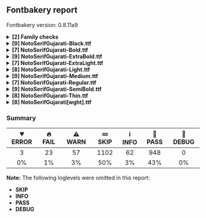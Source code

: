 ## Fontbakery report

Fontbakery version: 0.8.11a9

<details><summary><b>[2] Family checks</b></summary><div><details><summary>🔥 <b>FAIL:</b> Checking all files are in the same directory. (<a href="https://font-bakery.readthedocs.io/en/stable/fontbakery/profiles/universal.html#com.google.fonts/check/family/single_directory">com.google.fonts/check/family/single_directory</a>)</summary><div>


* 🔥 **FAIL** Not all fonts passed in the command line are in the same directory. This may lead to bad results as the tool will interpret all font files as belonging to a single font family. The detected directories are: ['fonts/NotoSerifGujarati/googlefonts/ttf', 'fonts/NotoSerifGujarati/googlefonts/variable-ttf'] [code: single-directory]
</div></details><details><summary>🔥 <b>FAIL:</b> Check that OS/2.fsSelection bold & italic settings are unique for each NameID1 (<a href="https://font-bakery.readthedocs.io/en/stable/fontbakery/profiles/os2.html#com.adobe.fonts/check/family/bold_italic_unique_for_nameid1">com.adobe.fonts/check/family/bold_italic_unique_for_nameid1</a>)</summary><div>


* 🔥 **FAIL** Family 'Noto Serif Gujarati' has 2 fonts (should be no more than 1) with the same OS/2.fsSelection bold & italic settings: Bold=False, Italic=False [code: unique-fsselection]
</div></details><br></div></details><details><summary><b>[9] NotoSerifGujarati-Black.ttf</b></summary><div><details><summary>🔥 <b>FAIL:</b> Noto fonts must have an ARTICLE.en_us.html file (<a href="https://font-bakery.readthedocs.io/en/stable/fontbakery/profiles/googlefonts.html#com.google.fonts/check/description/noto_has_article">com.google.fonts/check/description/noto_has_article</a>)</summary><div>


* 🔥 **FAIL** This is a Noto font but it lacks an ARTICLE.en_us.html file [code: missing-article]
</div></details><details><summary>🔥 <b>FAIL:</b> Checking OS/2 usWinAscent & usWinDescent. (<a href="https://font-bakery.readthedocs.io/en/stable/fontbakery/profiles/universal.html#com.google.fonts/check/family/win_ascent_and_descent">com.google.fonts/check/family/win_ascent_and_descent</a>)</summary><div>


* 🔥 **FAIL** OS/2.usWinDescent value should be equal or greater than 682, but got 450 instead. [code: descent]
</div></details><details><summary>⚠ <b>WARN:</b> Glyphs are similiar to Google Fonts version? (<a href="https://font-bakery.readthedocs.io/en/stable/fontbakery/profiles/googlefonts.html#com.google.fonts/check/production_glyphs_similarity">com.google.fonts/check/production_glyphs_similarity</a>)</summary><div>


* ⚠ **WARN** Following glyphs differ greatly from Google Fonts version:
	* Euro
	* b_rgujarati
	* bh_ragujarati
	* bh_rgujarati
	* c_rgujarati
	* ch_vagujarati
	* ch_yagujarati
	* dd_yagujarati
	* ddh_ddhagujarati
	* ddh_yagujarati and 158 more.

Use -F or --full-lists to disable shortening of long lists.
</div></details><details><summary>⚠ <b>WARN:</b> Combined length of family and style must not exceed 27 characters. (<a href="https://font-bakery.readthedocs.io/en/stable/fontbakery/profiles/googlefonts.html#com.google.fonts/check/name/family_and_style_max_length">com.google.fonts/check/name/family_and_style_max_length</a>)</summary><div>


* ⚠ **WARN** The combined length of family and style exceeds 27 chars in the following 'WINDOWS' entries:
 FONT_FAMILY_NAME = 'Noto Serif Gujarati Black' / SUBFAMILY_NAME = 'Regular'

Please take a look at the conversation at https://github.com/googlefonts/fontbakery/issues/2179 in order to understand the reasoning behind these name table records max-length criteria. [code: too-long]
</div></details><details><summary>⚠ <b>WARN:</b> Ensure fonts have ScriptLangTags declared on the 'meta' table. (<a href="https://font-bakery.readthedocs.io/en/stable/fontbakery/profiles/googlefonts.html#com.google.fonts/check/meta/script_lang_tags">com.google.fonts/check/meta/script_lang_tags</a>)</summary><div>


* ⚠ **WARN** This font file does not have a 'meta' table. [code: lacks-meta-table]
</div></details><details><summary>⚠ <b>WARN:</b> Check if each glyph has the recommended amount of contours. (<a href="https://font-bakery.readthedocs.io/en/stable/fontbakery/profiles/universal.html#com.google.fonts/check/contour_count">com.google.fonts/check/contour_count</a>)</summary><div>


* ⚠ **WARN** This font has a 'Soft Hyphen' character (codepoint 0x00AD) which is supposed to be zero-width and invisible, and is used to mark a hyphenation possibility within a word in the absence of or overriding dictionary hyphenation. It is mostly an obsolete mechanism now, and the character is only included in fonts for legacy codepage coverage. [code: softhyphen]
* ⚠ **WARN** This check inspects the glyph outlines and detects the total number of contours in each of them. The expected values are infered from the typical ammounts of contours observed in a large collection of reference font families. The divergences listed below may simply indicate a significantly different design on some of your glyphs. On the other hand, some of these may flag actual bugs in the font such as glyphs mapped to an incorrect codepoint. Please consider reviewing the design and codepoint assignment of these to make sure they are correct.

The following glyphs do not have the recommended number of contours:

	- Glyph name: uni00AD	Contours detected: 1	Expected: 0

	- Glyph name: aogonek	Contours detected: 3	Expected: 2

	- Glyph name: Uogonek	Contours detected: 2	Expected: 1

	- Glyph name: uogonek	Contours detected: 2	Expected: 1

	- Glyph name: Uogonek	Contours detected: 2	Expected: 1

	- Glyph name: aogonek	Contours detected: 3	Expected: 2

	- Glyph name: uni00AD	Contours detected: 1	Expected: 0 

	- Glyph name: uogonek	Contours detected: 2	Expected: 1
 [code: contour-count]
</div></details><details><summary>⚠ <b>WARN:</b> Are there any misaligned on-curve points? (<a href="https://font-bakery.readthedocs.io/en/stable/fontbakery/profiles/<Section: Outline Correctness Checks>.html#com.google.fonts/check/outline_alignment_miss">com.google.fonts/check/outline_alignment_miss</a>)</summary><div>


* ⚠ **WARN** The following glyphs have on-curve points which have potentially incorrect y coordinates:

	* parenleft (U+0028): X=328.5,Y=603.5 (should be at cap-height 602?)

	* parenright (U+0029): X=216.0,Y=603.5 (should be at cap-height 602?)

	* one (U+0031): X=222.0,Y=604.0 (should be at cap-height 602?)

	* four (U+0034): X=277.0,Y=601.0 (should be at cap-height 602?)

	* at (U+0040): X=765.0,Y=-2.0 (should be at baseline 0?)

	* F (U+0046): X=113.0,Y=603.0 (should be at cap-height 602?)

	* H (U+0048): X=113.0,Y=600.0 (should be at cap-height 602?)

	* I (U+0049): X=113.0,Y=600.0 (should be at cap-height 602?)

	* J (U+004A): X=117.0,Y=1.0 (should be at baseline 0?)

	* J (U+004A): X=317.0,Y=601.0 (should be at cap-height 602?) 

	* 82 more.

Use -F or --full-lists to disable shortening of long lists. [code: found-misalignments]
</div></details><details><summary>⚠ <b>WARN:</b> Do outlines contain any jaggy segments? (<a href="https://font-bakery.readthedocs.io/en/stable/fontbakery/profiles/<Section: Outline Correctness Checks>.html#com.google.fonts/check/outline_jaggy_segments">com.google.fonts/check/outline_jaggy_segments</a>)</summary><div>


* ⚠ **WARN** The following glyphs have jaggy segments:

	* V (U+0056): B<<402.5,227.0>-<406.0,208.0>-<407.0,194.0>>/B<<407.0,194.0>-<409.0,211.0>-<416.0,238.5>> = 10.79545358773178

	* eogonek (U+0119): B<<282.5,-58.0>-<309.0,-25.0>-<346.0,-9.0>>/B<<346.0,-9.0>-<340.0,-10.0>-<333.5,-10.0>> = 13.922898849188117

	* uni0AFC (U+0AFC): B<<-255.0,710.0>-<-234.0,713.0>-<-208.0,721.0>>/B<<-208.0,721.0>-<-231.0,717.0>-<-251.0,717.0>> = 7.236922025967975

	* y (U+0079): B<<336.0,187.0>-<342.0,160.0>-<343.0,142.0>>/B<<343.0,142.0>-<346.0,164.0>-<349.5,180.0>> = 10.944996138289511

	* yacute (U+00FD): B<<336.0,187.0>-<342.0,160.0>-<343.0,142.0>>/B<<343.0,142.0>-<346.0,164.0>-<349.5,180.0>> = 10.944996138289511

	* ycircumflex (U+0177): B<<336.0,187.0>-<342.0,160.0>-<343.0,142.0>>/B<<343.0,142.0>-<346.0,164.0>-<349.5,180.0>> = 10.944996138289511

	* ydieresis (U+00FF): B<<336.0,187.0>-<342.0,160.0>-<343.0,142.0>>/B<<343.0,142.0>-<346.0,164.0>-<349.5,180.0>> = 10.944996138289511 

	* ygrave (U+1EF3): B<<336.0,187.0>-<342.0,160.0>-<343.0,142.0>>/B<<343.0,142.0>-<346.0,164.0>-<349.5,180.0>> = 10.944996138289511 [code: found-jaggy-segments]
</div></details><details><summary>⚠ <b>WARN:</b> Do outlines contain any semi-vertical or semi-horizontal lines? (<a href="https://font-bakery.readthedocs.io/en/stable/fontbakery/profiles/<Section: Outline Correctness Checks>.html#com.google.fonts/check/outline_semi_vertical">com.google.fonts/check/outline_semi_vertical</a>)</summary><div>


* ⚠ **WARN** The following glyphs have semi-vertical/semi-horizontal lines:

	* sterling (U+00A3): L<<454.0,335.0>--<295.0,336.0>> [code: found-semi-vertical]
</div></details><br></div></details><details><summary><b>[7] NotoSerifGujarati-Bold.ttf</b></summary><div><details><summary>🔥 <b>FAIL:</b> Noto fonts must have an ARTICLE.en_us.html file (<a href="https://font-bakery.readthedocs.io/en/stable/fontbakery/profiles/googlefonts.html#com.google.fonts/check/description/noto_has_article">com.google.fonts/check/description/noto_has_article</a>)</summary><div>


* 🔥 **FAIL** This is a Noto font but it lacks an ARTICLE.en_us.html file [code: missing-article]
</div></details><details><summary>🔥 <b>FAIL:</b> Checking OS/2 usWinAscent & usWinDescent. (<a href="https://font-bakery.readthedocs.io/en/stable/fontbakery/profiles/universal.html#com.google.fonts/check/family/win_ascent_and_descent">com.google.fonts/check/family/win_ascent_and_descent</a>)</summary><div>


* 🔥 **FAIL** OS/2.usWinDescent value should be equal or greater than 682, but got 450 instead. [code: descent]
</div></details><details><summary>⚠ <b>WARN:</b> Glyphs are similiar to Google Fonts version? (<a href="https://font-bakery.readthedocs.io/en/stable/fontbakery/profiles/googlefonts.html#com.google.fonts/check/production_glyphs_similarity">com.google.fonts/check/production_glyphs_similarity</a>)</summary><div>


* ⚠ **WARN** Following glyphs differ greatly from Google Fonts version:
	* Euro
	* bh_ragujarati
	* ch_vagujarati
	* ch_yagujarati
	* ddh_yagujarati
	* dh_nagujarati
	* dh_ragujarati
	* gh_nagujarati
	* gh_ragujarati
	* j_ny_ragujarati and 105 more.

Use -F or --full-lists to disable shortening of long lists.
</div></details><details><summary>⚠ <b>WARN:</b> Ensure fonts have ScriptLangTags declared on the 'meta' table. (<a href="https://font-bakery.readthedocs.io/en/stable/fontbakery/profiles/googlefonts.html#com.google.fonts/check/meta/script_lang_tags">com.google.fonts/check/meta/script_lang_tags</a>)</summary><div>


* ⚠ **WARN** This font file does not have a 'meta' table. [code: lacks-meta-table]
</div></details><details><summary>⚠ <b>WARN:</b> Check if each glyph has the recommended amount of contours. (<a href="https://font-bakery.readthedocs.io/en/stable/fontbakery/profiles/universal.html#com.google.fonts/check/contour_count">com.google.fonts/check/contour_count</a>)</summary><div>


* ⚠ **WARN** This font has a 'Soft Hyphen' character (codepoint 0x00AD) which is supposed to be zero-width and invisible, and is used to mark a hyphenation possibility within a word in the absence of or overriding dictionary hyphenation. It is mostly an obsolete mechanism now, and the character is only included in fonts for legacy codepage coverage. [code: softhyphen]
* ⚠ **WARN** This check inspects the glyph outlines and detects the total number of contours in each of them. The expected values are infered from the typical ammounts of contours observed in a large collection of reference font families. The divergences listed below may simply indicate a significantly different design on some of your glyphs. On the other hand, some of these may flag actual bugs in the font such as glyphs mapped to an incorrect codepoint. Please consider reviewing the design and codepoint assignment of these to make sure they are correct.

The following glyphs do not have the recommended number of contours:

	- Glyph name: uni00AD	Contours detected: 1	Expected: 0

	- Glyph name: aogonek	Contours detected: 3	Expected: 2

	- Glyph name: Uogonek	Contours detected: 2	Expected: 1

	- Glyph name: uogonek	Contours detected: 2	Expected: 1

	- Glyph name: Uogonek	Contours detected: 2	Expected: 1

	- Glyph name: aogonek	Contours detected: 3	Expected: 2

	- Glyph name: uni00AD	Contours detected: 1	Expected: 0 

	- Glyph name: uogonek	Contours detected: 2	Expected: 1
 [code: contour-count]
</div></details><details><summary>⚠ <b>WARN:</b> Do outlines contain any jaggy segments? (<a href="https://font-bakery.readthedocs.io/en/stable/fontbakery/profiles/<Section: Outline Correctness Checks>.html#com.google.fonts/check/outline_jaggy_segments">com.google.fonts/check/outline_jaggy_segments</a>)</summary><div>


* ⚠ **WARN** The following glyphs have jaggy segments:

	* uni0AFC (U+0AFC): B<<-248.5,711.0>-<-227.0,714.0>-<-204.0,723.0>>/B<<-204.0,723.0>-<-225.0,719.0>-<-246.0,719.0>> = 10.586324401780564

	* y (U+0079): B<<321.0,162.0>-<327.0,138.0>-<329.0,118.0>>/B<<329.0,118.0>-<331.0,139.0>-<339.5,165.0>> = 11.150925168505127

	* yacute (U+00FD): B<<321.0,162.0>-<327.0,138.0>-<329.0,118.0>>/B<<329.0,118.0>-<331.0,139.0>-<339.5,165.0>> = 11.150925168505127

	* ycircumflex (U+0177): B<<321.0,162.0>-<327.0,138.0>-<329.0,118.0>>/B<<329.0,118.0>-<331.0,139.0>-<339.5,165.0>> = 11.150925168505127

	* ydieresis (U+00FF): B<<321.0,162.0>-<327.0,138.0>-<329.0,118.0>>/B<<329.0,118.0>-<331.0,139.0>-<339.5,165.0>> = 11.150925168505127 

	* ygrave (U+1EF3): B<<321.0,162.0>-<327.0,138.0>-<329.0,118.0>>/B<<329.0,118.0>-<331.0,139.0>-<339.5,165.0>> = 11.150925168505127 [code: found-jaggy-segments]
</div></details><details><summary>⚠ <b>WARN:</b> Do outlines contain any semi-vertical or semi-horizontal lines? (<a href="https://font-bakery.readthedocs.io/en/stable/fontbakery/profiles/<Section: Outline Correctness Checks>.html#com.google.fonts/check/outline_semi_vertical">com.google.fonts/check/outline_semi_vertical</a>)</summary><div>


* ⚠ **WARN** The following glyphs have semi-vertical/semi-horizontal lines:

	* h (U+0068): L<<101.0,122.0>--<100.0,646.0>>

	* h (U+0068): L<<252.0,309.0>--<253.0,118.0>> 

	* sterling (U+00A3): L<<428.0,346.0>--<270.0,347.0>> [code: found-semi-vertical]
</div></details><br></div></details><details><summary><b>[9] NotoSerifGujarati-ExtraBold.ttf</b></summary><div><details><summary>🔥 <b>FAIL:</b> Noto fonts must have an ARTICLE.en_us.html file (<a href="https://font-bakery.readthedocs.io/en/stable/fontbakery/profiles/googlefonts.html#com.google.fonts/check/description/noto_has_article">com.google.fonts/check/description/noto_has_article</a>)</summary><div>


* 🔥 **FAIL** This is a Noto font but it lacks an ARTICLE.en_us.html file [code: missing-article]
</div></details><details><summary>🔥 <b>FAIL:</b> Checking OS/2 usWinAscent & usWinDescent. (<a href="https://font-bakery.readthedocs.io/en/stable/fontbakery/profiles/universal.html#com.google.fonts/check/family/win_ascent_and_descent">com.google.fonts/check/family/win_ascent_and_descent</a>)</summary><div>


* 🔥 **FAIL** OS/2.usWinDescent value should be equal or greater than 682, but got 450 instead. [code: descent]
</div></details><details><summary>⚠ <b>WARN:</b> Glyphs are similiar to Google Fonts version? (<a href="https://font-bakery.readthedocs.io/en/stable/fontbakery/profiles/googlefonts.html#com.google.fonts/check/production_glyphs_similarity">com.google.fonts/check/production_glyphs_similarity</a>)</summary><div>


* ⚠ **WARN** Following glyphs differ greatly from Google Fonts version:
	* Euro
	* b_rgujarati
	* bh_ragujarati
	* bh_rgujarati
	* ch_vagujarati
	* ch_yagujarati
	* ddh_yagujarati
	* dh_nagujarati
	* dh_ragujarati
	* dh_rgujarati and 132 more.

Use -F or --full-lists to disable shortening of long lists.
</div></details><details><summary>⚠ <b>WARN:</b> Combined length of family and style must not exceed 27 characters. (<a href="https://font-bakery.readthedocs.io/en/stable/fontbakery/profiles/googlefonts.html#com.google.fonts/check/name/family_and_style_max_length">com.google.fonts/check/name/family_and_style_max_length</a>)</summary><div>


* ⚠ **WARN** The combined length of family and style exceeds 27 chars in the following 'WINDOWS' entries:
 FONT_FAMILY_NAME = 'Noto Serif Gujarati ExtraBold' / SUBFAMILY_NAME = 'Regular'

Please take a look at the conversation at https://github.com/googlefonts/fontbakery/issues/2179 in order to understand the reasoning behind these name table records max-length criteria. [code: too-long]
</div></details><details><summary>⚠ <b>WARN:</b> Ensure fonts have ScriptLangTags declared on the 'meta' table. (<a href="https://font-bakery.readthedocs.io/en/stable/fontbakery/profiles/googlefonts.html#com.google.fonts/check/meta/script_lang_tags">com.google.fonts/check/meta/script_lang_tags</a>)</summary><div>


* ⚠ **WARN** This font file does not have a 'meta' table. [code: lacks-meta-table]
</div></details><details><summary>⚠ <b>WARN:</b> Check if each glyph has the recommended amount of contours. (<a href="https://font-bakery.readthedocs.io/en/stable/fontbakery/profiles/universal.html#com.google.fonts/check/contour_count">com.google.fonts/check/contour_count</a>)</summary><div>


* ⚠ **WARN** This font has a 'Soft Hyphen' character (codepoint 0x00AD) which is supposed to be zero-width and invisible, and is used to mark a hyphenation possibility within a word in the absence of or overriding dictionary hyphenation. It is mostly an obsolete mechanism now, and the character is only included in fonts for legacy codepage coverage. [code: softhyphen]
* ⚠ **WARN** This check inspects the glyph outlines and detects the total number of contours in each of them. The expected values are infered from the typical ammounts of contours observed in a large collection of reference font families. The divergences listed below may simply indicate a significantly different design on some of your glyphs. On the other hand, some of these may flag actual bugs in the font such as glyphs mapped to an incorrect codepoint. Please consider reviewing the design and codepoint assignment of these to make sure they are correct.

The following glyphs do not have the recommended number of contours:

	- Glyph name: uni00AD	Contours detected: 1	Expected: 0

	- Glyph name: aogonek	Contours detected: 3	Expected: 2

	- Glyph name: Uogonek	Contours detected: 2	Expected: 1

	- Glyph name: uogonek	Contours detected: 2	Expected: 1

	- Glyph name: Uogonek	Contours detected: 2	Expected: 1

	- Glyph name: aogonek	Contours detected: 3	Expected: 2

	- Glyph name: uni00AD	Contours detected: 1	Expected: 0 

	- Glyph name: uogonek	Contours detected: 2	Expected: 1
 [code: contour-count]
</div></details><details><summary>⚠ <b>WARN:</b> Are there any misaligned on-curve points? (<a href="https://font-bakery.readthedocs.io/en/stable/fontbakery/profiles/<Section: Outline Correctness Checks>.html#com.google.fonts/check/outline_alignment_miss">com.google.fonts/check/outline_alignment_miss</a>)</summary><div>


* ⚠ **WARN** The following glyphs have on-curve points which have potentially incorrect y coordinates:

	* three (U+0033): X=351.5,Y=1.0 (should be at baseline 0?)

	* H (U+0048): X=117.0,Y=600.0 (should be at cap-height 602?)

	* H (U+0048): X=298.0,Y=601.0 (should be at cap-height 602?)

	* J (U+004A): X=120.0,Y=-1.0 (should be at baseline 0?)

	* J (U+004A): X=120.0,Y=601.0 (should be at cap-height 602?)

	* K (U+004B): X=117.0,Y=603.0 (should be at cap-height 602?)

	* K (U+004B): X=298.0,Y=601.0 (should be at cap-height 602?)

	* M (U+004D): X=842.0,Y=601.0 (should be at cap-height 602?)

	* Q (U+0051): X=319.0,Y=-2.0 (should be at baseline 0?)

	* Q (U+0051): X=509.0,Y=2.0 (should be at baseline 0?) 

	* 80 more.

Use -F or --full-lists to disable shortening of long lists. [code: found-misalignments]
</div></details><details><summary>⚠ <b>WARN:</b> Do outlines contain any jaggy segments? (<a href="https://font-bakery.readthedocs.io/en/stable/fontbakery/profiles/<Section: Outline Correctness Checks>.html#com.google.fonts/check/outline_jaggy_segments">com.google.fonts/check/outline_jaggy_segments</a>)</summary><div>


* ⚠ **WARN** The following glyphs have jaggy segments:

	* eogonek (U+0119): B<<270.5,-58.5>-<297.0,-26.0>-<333.0,-9.0>>/B<<333.0,-9.0>-<329.0,-10.0>-<324.0,-10.0>> = 11.24147876762648

	* uni0AFC (U+0AFC): B<<-252.0,710.0>-<-231.0,713.0>-<-206.0,722.0>>/B<<-206.0,722.0>-<-229.0,718.0>-<-249.0,718.0>> = 9.933069411440542

	* y (U+0079): B<<329.0,175.5>-<335.0,150.0>-<337.0,131.0>>/B<<337.0,131.0>-<339.0,153.0>-<345.0,173.0>> = 11.203434865229296

	* yacute (U+00FD): B<<329.0,175.5>-<335.0,150.0>-<337.0,131.0>>/B<<337.0,131.0>-<339.0,153.0>-<345.0,173.0>> = 11.203434865229296

	* ycircumflex (U+0177): B<<329.0,175.5>-<335.0,150.0>-<337.0,131.0>>/B<<337.0,131.0>-<339.0,153.0>-<345.0,173.0>> = 11.203434865229296

	* ydieresis (U+00FF): B<<329.0,175.5>-<335.0,150.0>-<337.0,131.0>>/B<<337.0,131.0>-<339.0,153.0>-<345.0,173.0>> = 11.203434865229296 

	* ygrave (U+1EF3): B<<329.0,175.5>-<335.0,150.0>-<337.0,131.0>>/B<<337.0,131.0>-<339.0,153.0>-<345.0,173.0>> = 11.203434865229296 [code: found-jaggy-segments]
</div></details><details><summary>⚠ <b>WARN:</b> Do outlines contain any semi-vertical or semi-horizontal lines? (<a href="https://font-bakery.readthedocs.io/en/stable/fontbakery/profiles/<Section: Outline Correctness Checks>.html#com.google.fonts/check/outline_semi_vertical">com.google.fonts/check/outline_semi_vertical</a>)</summary><div>


* ⚠ **WARN** The following glyphs have semi-vertical/semi-horizontal lines:

	* sterling (U+00A3): L<<442.0,340.0>--<284.0,341.0>> [code: found-semi-vertical]
</div></details><br></div></details><details><summary><b>[7] NotoSerifGujarati-ExtraLight.ttf</b></summary><div><details><summary>🔥 <b>FAIL:</b> Noto fonts must have an ARTICLE.en_us.html file (<a href="https://font-bakery.readthedocs.io/en/stable/fontbakery/profiles/googlefonts.html#com.google.fonts/check/description/noto_has_article">com.google.fonts/check/description/noto_has_article</a>)</summary><div>


* 🔥 **FAIL** This is a Noto font but it lacks an ARTICLE.en_us.html file [code: missing-article]
</div></details><details><summary>🔥 <b>FAIL:</b> Checking OS/2 usWinAscent & usWinDescent. (<a href="https://font-bakery.readthedocs.io/en/stable/fontbakery/profiles/universal.html#com.google.fonts/check/family/win_ascent_and_descent">com.google.fonts/check/family/win_ascent_and_descent</a>)</summary><div>


* 🔥 **FAIL** OS/2.usWinDescent value should be equal or greater than 682, but got 450 instead. [code: descent]
</div></details><details><summary>⚠ <b>WARN:</b> Combined length of family and style must not exceed 27 characters. (<a href="https://font-bakery.readthedocs.io/en/stable/fontbakery/profiles/googlefonts.html#com.google.fonts/check/name/family_and_style_max_length">com.google.fonts/check/name/family_and_style_max_length</a>)</summary><div>


* ⚠ **WARN** The combined length of family and style exceeds 27 chars in the following 'WINDOWS' entries:
 FONT_FAMILY_NAME = 'Noto Serif Gujarati ExtraLight' / SUBFAMILY_NAME = 'Regular'

Please take a look at the conversation at https://github.com/googlefonts/fontbakery/issues/2179 in order to understand the reasoning behind these name table records max-length criteria. [code: too-long]
</div></details><details><summary>⚠ <b>WARN:</b> Ensure fonts have ScriptLangTags declared on the 'meta' table. (<a href="https://font-bakery.readthedocs.io/en/stable/fontbakery/profiles/googlefonts.html#com.google.fonts/check/meta/script_lang_tags">com.google.fonts/check/meta/script_lang_tags</a>)</summary><div>


* ⚠ **WARN** This font file does not have a 'meta' table. [code: lacks-meta-table]
</div></details><details><summary>⚠ <b>WARN:</b> Check if each glyph has the recommended amount of contours. (<a href="https://font-bakery.readthedocs.io/en/stable/fontbakery/profiles/universal.html#com.google.fonts/check/contour_count">com.google.fonts/check/contour_count</a>)</summary><div>


* ⚠ **WARN** This font has a 'Soft Hyphen' character (codepoint 0x00AD) which is supposed to be zero-width and invisible, and is used to mark a hyphenation possibility within a word in the absence of or overriding dictionary hyphenation. It is mostly an obsolete mechanism now, and the character is only included in fonts for legacy codepage coverage. [code: softhyphen]
* ⚠ **WARN** This check inspects the glyph outlines and detects the total number of contours in each of them. The expected values are infered from the typical ammounts of contours observed in a large collection of reference font families. The divergences listed below may simply indicate a significantly different design on some of your glyphs. On the other hand, some of these may flag actual bugs in the font such as glyphs mapped to an incorrect codepoint. Please consider reviewing the design and codepoint assignment of these to make sure they are correct.

The following glyphs do not have the recommended number of contours:

	- Glyph name: uni00AD	Contours detected: 1	Expected: 0

	- Glyph name: aogonek	Contours detected: 3	Expected: 2

	- Glyph name: Uogonek	Contours detected: 2	Expected: 1

	- Glyph name: uogonek	Contours detected: 2	Expected: 1

	- Glyph name: Uogonek	Contours detected: 2	Expected: 1

	- Glyph name: aogonek	Contours detected: 3	Expected: 2

	- Glyph name: uni00AD	Contours detected: 1	Expected: 0 

	- Glyph name: uogonek	Contours detected: 2	Expected: 1
 [code: contour-count]
</div></details><details><summary>⚠ <b>WARN:</b> Are there any misaligned on-curve points? (<a href="https://font-bakery.readthedocs.io/en/stable/fontbakery/profiles/<Section: Outline Correctness Checks>.html#com.google.fonts/check/outline_alignment_miss">com.google.fonts/check/outline_alignment_miss</a>)</summary><div>


* ⚠ **WARN** The following glyphs have on-curve points which have potentially incorrect y coordinates:

	* six (U+0036): X=458.5,Y=593.5 (should be at cap-height 592?)

	* nine (U+0039): X=126.5,Y=594.0 (should be at cap-height 592?)

	* G (U+0047): X=486.5,Y=-1.0 (should be at baseline 0?)

	* W (U+0057): X=166.0,Y=593.0 (should be at cap-height 592?)

	* W (U+0057): X=865.0,Y=590.0 (should be at cap-height 592?)

	* w (U+0077): X=411.0,Y=535.0 (should be at x-height 536?)

	* w (U+0077): X=452.0,Y=535.0 (should be at x-height 536?)

	* sterling (U+00A3): X=359.5,Y=-2.0 (should be at baseline 0?)

	* sterling (U+00A3): X=91.0,Y=2.0 (should be at baseline 0?)

	* germandbls (U+00DF): X=173.0,Y=593.0 (should be at cap-height 592?) 

	* 89 more.

Use -F or --full-lists to disable shortening of long lists. [code: found-misalignments]
</div></details><details><summary>⚠ <b>WARN:</b> Do outlines contain any jaggy segments? (<a href="https://font-bakery.readthedocs.io/en/stable/fontbakery/profiles/<Section: Outline Correctness Checks>.html#com.google.fonts/check/outline_jaggy_segments">com.google.fonts/check/outline_jaggy_segments</a>)</summary><div>


* ⚠ **WARN** The following glyphs have jaggy segments:

	* eth (U+00F0): B<<356.5,474.5>-<399.0,456.0>-<423.0,417.0>>/B<<423.0,417.0>-<401.0,487.0>-<370.5,540.5>> = 14.160313822966648

	* uni0AA0 (U+0AA0): B<<249.0,338.0>-<263.0,338.0>-<277.0,335.0>>/B<<277.0,335.0>-<242.0,350.0>-<211.0,369.5>> = 11.103833436636071 

	* uni0AFC (U+0AFC): B<<-210.5,708.5>-<-182.0,716.0>-<-155.0,729.0>>/B<<-155.0,729.0>-<-168.0,725.0>-<-180.5,724.0>> = 8.607224811758856 [code: found-jaggy-segments]
</div></details><br></div></details><details><summary><b>[8] NotoSerifGujarati-Light.ttf</b></summary><div><details><summary>🔥 <b>FAIL:</b> Noto fonts must have an ARTICLE.en_us.html file (<a href="https://font-bakery.readthedocs.io/en/stable/fontbakery/profiles/googlefonts.html#com.google.fonts/check/description/noto_has_article">com.google.fonts/check/description/noto_has_article</a>)</summary><div>


* 🔥 **FAIL** This is a Noto font but it lacks an ARTICLE.en_us.html file [code: missing-article]
</div></details><details><summary>🔥 <b>FAIL:</b> Checking OS/2 usWinAscent & usWinDescent. (<a href="https://font-bakery.readthedocs.io/en/stable/fontbakery/profiles/universal.html#com.google.fonts/check/family/win_ascent_and_descent">com.google.fonts/check/family/win_ascent_and_descent</a>)</summary><div>


* 🔥 **FAIL** OS/2.usWinDescent value should be equal or greater than 682, but got 450 instead. [code: descent]
</div></details><details><summary>⚠ <b>WARN:</b> Glyphs are similiar to Google Fonts version? (<a href="https://font-bakery.readthedocs.io/en/stable/fontbakery/profiles/googlefonts.html#com.google.fonts/check/production_glyphs_similarity">com.google.fonts/check/production_glyphs_similarity</a>)</summary><div>


* ⚠ **WARN** Following glyphs differ greatly from Google Fonts version:
	* dh_nagujarati and uni006A0A9C
</div></details><details><summary>⚠ <b>WARN:</b> Combined length of family and style must not exceed 27 characters. (<a href="https://font-bakery.readthedocs.io/en/stable/fontbakery/profiles/googlefonts.html#com.google.fonts/check/name/family_and_style_max_length">com.google.fonts/check/name/family_and_style_max_length</a>)</summary><div>


* ⚠ **WARN** The combined length of family and style exceeds 27 chars in the following 'WINDOWS' entries:
 FONT_FAMILY_NAME = 'Noto Serif Gujarati Light' / SUBFAMILY_NAME = 'Regular'

Please take a look at the conversation at https://github.com/googlefonts/fontbakery/issues/2179 in order to understand the reasoning behind these name table records max-length criteria. [code: too-long]
</div></details><details><summary>⚠ <b>WARN:</b> Ensure fonts have ScriptLangTags declared on the 'meta' table. (<a href="https://font-bakery.readthedocs.io/en/stable/fontbakery/profiles/googlefonts.html#com.google.fonts/check/meta/script_lang_tags">com.google.fonts/check/meta/script_lang_tags</a>)</summary><div>


* ⚠ **WARN** This font file does not have a 'meta' table. [code: lacks-meta-table]
</div></details><details><summary>⚠ <b>WARN:</b> Check if each glyph has the recommended amount of contours. (<a href="https://font-bakery.readthedocs.io/en/stable/fontbakery/profiles/universal.html#com.google.fonts/check/contour_count">com.google.fonts/check/contour_count</a>)</summary><div>


* ⚠ **WARN** This font has a 'Soft Hyphen' character (codepoint 0x00AD) which is supposed to be zero-width and invisible, and is used to mark a hyphenation possibility within a word in the absence of or overriding dictionary hyphenation. It is mostly an obsolete mechanism now, and the character is only included in fonts for legacy codepage coverage. [code: softhyphen]
* ⚠ **WARN** This check inspects the glyph outlines and detects the total number of contours in each of them. The expected values are infered from the typical ammounts of contours observed in a large collection of reference font families. The divergences listed below may simply indicate a significantly different design on some of your glyphs. On the other hand, some of these may flag actual bugs in the font such as glyphs mapped to an incorrect codepoint. Please consider reviewing the design and codepoint assignment of these to make sure they are correct.

The following glyphs do not have the recommended number of contours:

	- Glyph name: uni00AD	Contours detected: 1	Expected: 0

	- Glyph name: aogonek	Contours detected: 3	Expected: 2

	- Glyph name: Uogonek	Contours detected: 2	Expected: 1

	- Glyph name: uogonek	Contours detected: 2	Expected: 1

	- Glyph name: Uogonek	Contours detected: 2	Expected: 1

	- Glyph name: aogonek	Contours detected: 3	Expected: 2

	- Glyph name: uni00AD	Contours detected: 1	Expected: 0 

	- Glyph name: uogonek	Contours detected: 2	Expected: 1
 [code: contour-count]
</div></details><details><summary>⚠ <b>WARN:</b> Are there any misaligned on-curve points? (<a href="https://font-bakery.readthedocs.io/en/stable/fontbakery/profiles/<Section: Outline Correctness Checks>.html#com.google.fonts/check/outline_alignment_miss">com.google.fonts/check/outline_alignment_miss</a>)</summary><div>


* ⚠ **WARN** The following glyphs have on-curve points which have potentially incorrect y coordinates:

	* asterisk (U+002A): X=215.0,Y=593.0 (should be at cap-height 592?)

	* asterisk (U+002A): X=239.0,Y=593.0 (should be at cap-height 592?)

	* four (U+0034): X=349.0,Y=591.5 (should be at cap-height 592?)

	* nine (U+0039): X=147.0,Y=1.0 (should be at baseline 0?)

	* K (U+004B): X=519.0,Y=590.0 (should be at cap-height 592?)

	* W (U+0057): X=184.0,Y=591.0 (should be at cap-height 592?)

	* X (U+0058): X=420.0,Y=593.0 (should be at cap-height 592?)

	* t (U+0074): X=112.0,Y=590.0 (should be at cap-height 592?)

	* t (U+0074): X=297.0,Y=1.0 (should be at baseline 0?)

	* w (U+0077): X=412.0,Y=534.0 (should be at x-height 536?) 

	* 86 more.

Use -F or --full-lists to disable shortening of long lists. [code: found-misalignments]
</div></details><details><summary>⚠ <b>WARN:</b> Do outlines contain any jaggy segments? (<a href="https://font-bakery.readthedocs.io/en/stable/fontbakery/profiles/<Section: Outline Correctness Checks>.html#com.google.fonts/check/outline_jaggy_segments">com.google.fonts/check/outline_jaggy_segments</a>)</summary><div>


* ⚠ **WARN** The following glyphs have jaggy segments:

	* uni0AFC (U+0AFC): B<<-223.0,710.5>-<-197.0,716.0>-<-173.0,727.0>>/B<<-173.0,727.0>-<-186.0,724.0>-<-197.5,723.0>> = 11.6289479942471 [code: found-jaggy-segments]
</div></details><br></div></details><details><summary><b>[9] NotoSerifGujarati-Medium.ttf</b></summary><div><details><summary>🔥 <b>FAIL:</b> Noto fonts must have an ARTICLE.en_us.html file (<a href="https://font-bakery.readthedocs.io/en/stable/fontbakery/profiles/googlefonts.html#com.google.fonts/check/description/noto_has_article">com.google.fonts/check/description/noto_has_article</a>)</summary><div>


* 🔥 **FAIL** This is a Noto font but it lacks an ARTICLE.en_us.html file [code: missing-article]
</div></details><details><summary>🔥 <b>FAIL:</b> Checking OS/2 usWinAscent & usWinDescent. (<a href="https://font-bakery.readthedocs.io/en/stable/fontbakery/profiles/universal.html#com.google.fonts/check/family/win_ascent_and_descent">com.google.fonts/check/family/win_ascent_and_descent</a>)</summary><div>


* 🔥 **FAIL** OS/2.usWinDescent value should be equal or greater than 682, but got 450 instead. [code: descent]
</div></details><details><summary>⚠ <b>WARN:</b> Glyphs are similiar to Google Fonts version? (<a href="https://font-bakery.readthedocs.io/en/stable/fontbakery/profiles/googlefonts.html#com.google.fonts/check/production_glyphs_similarity">com.google.fonts/check/production_glyphs_similarity</a>)</summary><div>


* ⚠ **WARN** Following glyphs differ greatly from Google Fonts version:
	* Euro
	* bh_ragujarati
	* ch_vagujarati
	* ddh_yagujarati
	* dh_nagujarati
	* gh_nagujarati
	* j_ny_ragujarati
	* j_ra_aaMatragujarati
	* j_ra_iiMatragujarati
	* j_rgujarati and 50 more.

Use -F or --full-lists to disable shortening of long lists.
</div></details><details><summary>⚠ <b>WARN:</b> Combined length of family and style must not exceed 27 characters. (<a href="https://font-bakery.readthedocs.io/en/stable/fontbakery/profiles/googlefonts.html#com.google.fonts/check/name/family_and_style_max_length">com.google.fonts/check/name/family_and_style_max_length</a>)</summary><div>


* ⚠ **WARN** The combined length of family and style exceeds 27 chars in the following 'WINDOWS' entries:
 FONT_FAMILY_NAME = 'Noto Serif Gujarati Medium' / SUBFAMILY_NAME = 'Regular'

Please take a look at the conversation at https://github.com/googlefonts/fontbakery/issues/2179 in order to understand the reasoning behind these name table records max-length criteria. [code: too-long]
</div></details><details><summary>⚠ <b>WARN:</b> Ensure fonts have ScriptLangTags declared on the 'meta' table. (<a href="https://font-bakery.readthedocs.io/en/stable/fontbakery/profiles/googlefonts.html#com.google.fonts/check/meta/script_lang_tags">com.google.fonts/check/meta/script_lang_tags</a>)</summary><div>


* ⚠ **WARN** This font file does not have a 'meta' table. [code: lacks-meta-table]
</div></details><details><summary>⚠ <b>WARN:</b> Check if each glyph has the recommended amount of contours. (<a href="https://font-bakery.readthedocs.io/en/stable/fontbakery/profiles/universal.html#com.google.fonts/check/contour_count">com.google.fonts/check/contour_count</a>)</summary><div>


* ⚠ **WARN** This font has a 'Soft Hyphen' character (codepoint 0x00AD) which is supposed to be zero-width and invisible, and is used to mark a hyphenation possibility within a word in the absence of or overriding dictionary hyphenation. It is mostly an obsolete mechanism now, and the character is only included in fonts for legacy codepage coverage. [code: softhyphen]
* ⚠ **WARN** This check inspects the glyph outlines and detects the total number of contours in each of them. The expected values are infered from the typical ammounts of contours observed in a large collection of reference font families. The divergences listed below may simply indicate a significantly different design on some of your glyphs. On the other hand, some of these may flag actual bugs in the font such as glyphs mapped to an incorrect codepoint. Please consider reviewing the design and codepoint assignment of these to make sure they are correct.

The following glyphs do not have the recommended number of contours:

	- Glyph name: uni00AD	Contours detected: 1	Expected: 0

	- Glyph name: aogonek	Contours detected: 3	Expected: 2

	- Glyph name: Uogonek	Contours detected: 2	Expected: 1

	- Glyph name: uogonek	Contours detected: 2	Expected: 1

	- Glyph name: Uogonek	Contours detected: 2	Expected: 1

	- Glyph name: aogonek	Contours detected: 3	Expected: 2

	- Glyph name: uni00AD	Contours detected: 1	Expected: 0 

	- Glyph name: uogonek	Contours detected: 2	Expected: 1
 [code: contour-count]
</div></details><details><summary>⚠ <b>WARN:</b> Are there any misaligned on-curve points? (<a href="https://font-bakery.readthedocs.io/en/stable/fontbakery/profiles/<Section: Outline Correctness Checks>.html#com.google.fonts/check/outline_alignment_miss">com.google.fonts/check/outline_alignment_miss</a>)</summary><div>


* ⚠ **WARN** The following glyphs have on-curve points which have potentially incorrect y coordinates:

	* three (U+0033): X=167.0,Y=594.0 (should be at cap-height 595?)

	* three (U+0033): X=337.0,Y=1.0 (should be at baseline 0?)

	* G (U+0047): X=527.5,Y=2.0 (should be at baseline 0?)

	* W (U+0057): X=882.0,Y=596.0 (should be at cap-height 595?)

	* X (U+0058): X=539.0,Y=597.0 (should be at cap-height 595?)

	* a (U+0061): X=183.5,Y=537.0 (should be at x-height 536?)

	* a (U+0061): X=271.0,Y=1.5 (should be at baseline 0?)

	* b (U+0062): X=215.0,Y=537.5 (should be at x-height 536?)

	* c (U+0063): X=371.0,Y=535.0 (should be at x-height 536?)

	* f (U+0066): X=229.0,Y=594.0 (should be at cap-height 595?) 

	* 64 more.

Use -F or --full-lists to disable shortening of long lists. [code: found-misalignments]
</div></details><details><summary>⚠ <b>WARN:</b> Do outlines contain any jaggy segments? (<a href="https://font-bakery.readthedocs.io/en/stable/fontbakery/profiles/<Section: Outline Correctness Checks>.html#com.google.fonts/check/outline_jaggy_segments">com.google.fonts/check/outline_jaggy_segments</a>)</summary><div>


* ⚠ **WARN** The following glyphs have jaggy segments:

	* uni0AFC (U+0AFC): B<<-290.0,709.0>-<-238.0,709.0>-<-200.0,724.0>>/B<<-200.0,724.0>-<-212.0,722.0>-<-222.0,721.5>> = 12.078653710512796 [code: found-jaggy-segments]
</div></details><details><summary>⚠ <b>WARN:</b> Do outlines contain any semi-vertical or semi-horizontal lines? (<a href="https://font-bakery.readthedocs.io/en/stable/fontbakery/profiles/<Section: Outline Correctness Checks>.html#com.google.fonts/check/outline_semi_vertical">com.google.fonts/check/outline_semi_vertical</a>)</summary><div>


* ⚠ **WARN** The following glyphs have semi-vertical/semi-horizontal lines:

	* sterling (U+00A3): L<<408.0,339.0>--<251.0,340.0>> [code: found-semi-vertical]
</div></details><br></div></details><details><summary><b>[7] NotoSerifGujarati-Regular.ttf</b></summary><div><details><summary>🔥 <b>FAIL:</b> Noto fonts must have an ARTICLE.en_us.html file (<a href="https://font-bakery.readthedocs.io/en/stable/fontbakery/profiles/googlefonts.html#com.google.fonts/check/description/noto_has_article">com.google.fonts/check/description/noto_has_article</a>)</summary><div>


* 🔥 **FAIL** This is a Noto font but it lacks an ARTICLE.en_us.html file [code: missing-article]
</div></details><details><summary>🔥 <b>FAIL:</b> Checking OS/2 usWinAscent & usWinDescent. (<a href="https://font-bakery.readthedocs.io/en/stable/fontbakery/profiles/universal.html#com.google.fonts/check/family/win_ascent_and_descent">com.google.fonts/check/family/win_ascent_and_descent</a>)</summary><div>


* 🔥 **FAIL** OS/2.usWinDescent value should be equal or greater than 682, but got 450 instead. [code: descent]
</div></details><details><summary>🔥 <b>FAIL:</b> Check that texts shape as per expectation (<a href="https://font-bakery.readthedocs.io/en/stable/fontbakery/profiles/<Section: Shaping Checks>.html#com.google.fonts/check/shaping/regression">com.google.fonts/check/shaping/regression</a>)</summary><div>


* 🔥 **FAIL** qa/shaping_tests/issues.json: Expected and actual shaping not matching
<div class="shaping">


<style type="text/css">
    @font-face {font-family: "TestFont"; src: url(../../fonts/NotoSerifGujarati/googlefonts/ttf/NotoSerifGujarati-Regular.ttf);}
    .tf { font-family: "TestFont"; }
    .shaping pre { font-size: 1.2rem; }
    .shaping li {
        font-size: 1.2rem;
        border-top: 1px solid #ddd;
        padding: 12px;
        margin-top: 12px;
    }
    .shaping-svg {
        height: 100px;
        margin: 10px;
        transform: matrix(1, 0, 0, -1, 0, 0);
    }
</style>

<h4>qa/shaping_tests/issues.json: Expected and actual shaping not matching</h4>


</div>
<div class="shaping">

<li>Shaping did not match: <span class="tf">શૣ શ્રૣ શ્રૈ</span> (Issue #3)</li>


<pre>Expected: None</pre>



<pre>Got     : uni0AB6=0+709|uni0AE3=0@-126,0+0|space=2+299|sh_ragujarati=3+646|uni0AE3=3@-126,0+0|space=7+299|sh_ragujarati=8+646|uni0AC8=8@-125,0+0</pre>


Got: <svg class="shaping-svg" xmlns="http://www.w3.org/2000/svg" viewBox="0 0 2599 2447" transform="matrix(1 0 0 -1 0 0)">
<path d="M678.0,-5.0Q655.0,-5.0 636.5,4.5Q618.0,14.0 595.0,31.0Q564.0,54.0 553.5,74.5Q543.0,95.0 543.0,125.0L543.0,612.0L624.0,579.0L624.0,61.0Q624.0,51.0 633.0,51.0Q651.0,51.0 672.5,62.5Q694.0,74.0 710.0,93.0L751.0,25.0Q739.0,15.0 720.5,5.0Q702.0,-5.0 678.0,-5.0ZM409.0,-3.0Q340.0,-3.0 291.0,23.0Q242.0,49.0 209.5,92.5Q177.0,136.0 155.0,188.0Q127.0,188.0 101.5,197.0Q76.0,206.0 60.0,224.0Q44.0,242.0 44.0,268.0Q44.0,288.0 58.5,303.5Q73.0,319.0 99.0,319.0Q143.0,319.0 176.0,273.0Q233.0,286.0 275.0,310.0Q248.0,325.0 218.0,349.0Q188.0,373.0 167.0,407.5Q146.0,442.0 146.0,488.0Q146.0,535.0 176.5,565.5Q207.0,596.0 253.0,596.0Q308.0,596.0 364.0,540.0Q433.0,471.0 433.0,396.0Q433.0,355.0 407.5,313.5Q382.0,272.0 331.0,240.0Q280.0,208.0 201.0,194.0Q233.0,131.0 283.0,107.5Q333.0,84.0 383.0,84.0Q398.0,84.0 412.5,85.5Q427.0,87.0 440.0,88.0L409.0,-3.0ZM221.0,456.0Q221.0,417.0 249.5,387.5Q278.0,358.0 315.0,338.0Q337.0,359.0 349.5,384.0Q362.0,409.0 362.0,438.0Q362.0,476.0 341.0,500.0Q320.0,524.0 289.0,524.0Q261.0,524.0 241.0,505.5Q221.0,487.0 221.0,456.0Z"  transform="translate(0, 950)"/>
<path d="M-35.0,-347.0Q-64.0,-327.0 -93.5,-296.5Q-123.0,-266.0 -142.0,-228.5Q-161.0,-191.0 -161.0,-151.0Q-161.0,-102.0 -129.5,-73.0Q-98.0,-44.0 -52.0,-44.0Q-25.0,-44.0 2.0,-59.0Q29.0,-74.0 50.0,-100.0Q66.0,-74.0 90.5,-61.0Q115.0,-48.0 144.0,-48.0Q167.0,-48.0 190.5,-55.5Q214.0,-63.0 241.0,-86.0Q272.0,-112.0 281.5,-134.0Q291.0,-156.0 291.0,-179.0Q291.0,-200.0 278.5,-216.0Q266.0,-232.0 253.5,-245.0Q241.0,-258.0 241.0,-271.0Q241.0,-291.0 270.0,-291.0Q287.0,-291.0 303.5,-288.5Q320.0,-286.0 340.0,-280.0L375.0,-332.0Q361.0,-335.0 339.0,-340.5Q317.0,-346.0 300.5,-355.0Q284.0,-364.0 284.0,-378.0Q284.0,-387.0 291.5,-393.5Q299.0,-400.0 318.0,-400.0Q344.0,-400.0 373.5,-391.5Q403.0,-383.0 426.0,-368.0L466.0,-415.0Q437.0,-435.0 405.5,-444.0Q374.0,-453.0 343.0,-453.0Q316.0,-453.0 293.5,-442.0Q271.0,-431.0 256.0,-415.0Q242.0,-400.0 234.0,-385.0Q226.0,-370.0 226.0,-353.0Q226.0,-337.0 237.0,-324.0Q220.0,-316.0 208.0,-304.0Q195.0,-290.0 186.5,-275.5Q178.0,-261.0 178.0,-243.0Q178.0,-222.0 190.0,-207.0Q202.0,-192.0 214.0,-177.0Q226.0,-162.0 226.0,-143.0Q226.0,-126.0 212.5,-115.0Q199.0,-104.0 177.0,-104.0Q145.0,-104.0 121.0,-127.5Q97.0,-151.0 97.0,-198.0Q97.0,-206.0 97.0,-213.0Q97.0,-220.0 98.0,-228.0L32.0,-209.0Q31.0,-203.0 30.5,-196.0Q30.0,-189.0 30.0,-184.0Q30.0,-153.0 38.0,-128.0Q22.0,-119.0 7.0,-115.0Q-8.0,-111.0 -23.0,-111.0Q-53.0,-111.0 -74.0,-130.0Q-95.0,-149.0 -95.0,-183.0Q-95.0,-221.0 -70.5,-254.5Q-46.0,-288.0 -12.0,-317.0L-35.0,-347.0Z"  transform="translate(583, 950)"/>
<path d=""  transform="translate(709, 950)"/>
<path d="M209.0,11.0L155.0,80.0L427.0,224.0Q393.0,235.0 349.0,252.5Q305.0,270.0 262.0,293.0Q222.0,266.0 173.0,245.0Q124.0,224.0 73.0,210.0L16.0,285.0Q60.0,296.0 101.5,310.5Q143.0,325.0 178.0,344.0Q133.0,378.0 103.0,419.0Q73.0,460.0 73.0,508.0Q73.0,558.0 106.5,587.5Q140.0,617.0 191.0,617.0Q216.0,617.0 241.0,608.0Q266.0,599.0 291.0,579.0Q321.0,555.0 345.0,521.0Q369.0,487.0 369.0,448.0Q369.0,413.0 350.5,381.5Q332.0,350.0 301.0,323.0Q338.0,305.0 382.5,287.5Q427.0,270.0 480.0,253.0L480.0,612.0L561.0,579.0L561.0,61.0Q561.0,51.0 570.0,51.0Q587.0,51.0 609.0,62.5Q631.0,74.0 647.0,93.0L688.0,25.0Q675.0,15.0 657.0,5.0Q639.0,-5.0 615.0,-5.0Q592.0,-5.0 573.0,4.5Q554.0,14.0 531.0,31.0Q500.0,55.0 490.0,75.0Q480.0,95.0 480.0,125.0L480.0,172.0L209.0,11.0ZM155.0,480.0Q155.0,421.0 221.0,371.0Q252.0,394.0 270.5,422.5Q289.0,451.0 289.0,485.0Q289.0,514.0 271.5,535.0Q254.0,556.0 225.0,556.0Q194.0,556.0 174.5,534.0Q155.0,512.0 155.0,480.0Z"  transform="translate(1008, 950)"/>
<path d="M-35.0,-347.0Q-64.0,-327.0 -93.5,-296.5Q-123.0,-266.0 -142.0,-228.5Q-161.0,-191.0 -161.0,-151.0Q-161.0,-102.0 -129.5,-73.0Q-98.0,-44.0 -52.0,-44.0Q-25.0,-44.0 2.0,-59.0Q29.0,-74.0 50.0,-100.0Q66.0,-74.0 90.5,-61.0Q115.0,-48.0 144.0,-48.0Q167.0,-48.0 190.5,-55.5Q214.0,-63.0 241.0,-86.0Q272.0,-112.0 281.5,-134.0Q291.0,-156.0 291.0,-179.0Q291.0,-200.0 278.5,-216.0Q266.0,-232.0 253.5,-245.0Q241.0,-258.0 241.0,-271.0Q241.0,-291.0 270.0,-291.0Q287.0,-291.0 303.5,-288.5Q320.0,-286.0 340.0,-280.0L375.0,-332.0Q361.0,-335.0 339.0,-340.5Q317.0,-346.0 300.5,-355.0Q284.0,-364.0 284.0,-378.0Q284.0,-387.0 291.5,-393.5Q299.0,-400.0 318.0,-400.0Q344.0,-400.0 373.5,-391.5Q403.0,-383.0 426.0,-368.0L466.0,-415.0Q437.0,-435.0 405.5,-444.0Q374.0,-453.0 343.0,-453.0Q316.0,-453.0 293.5,-442.0Q271.0,-431.0 256.0,-415.0Q242.0,-400.0 234.0,-385.0Q226.0,-370.0 226.0,-353.0Q226.0,-337.0 237.0,-324.0Q220.0,-316.0 208.0,-304.0Q195.0,-290.0 186.5,-275.5Q178.0,-261.0 178.0,-243.0Q178.0,-222.0 190.0,-207.0Q202.0,-192.0 214.0,-177.0Q226.0,-162.0 226.0,-143.0Q226.0,-126.0 212.5,-115.0Q199.0,-104.0 177.0,-104.0Q145.0,-104.0 121.0,-127.5Q97.0,-151.0 97.0,-198.0Q97.0,-206.0 97.0,-213.0Q97.0,-220.0 98.0,-228.0L32.0,-209.0Q31.0,-203.0 30.5,-196.0Q30.0,-189.0 30.0,-184.0Q30.0,-153.0 38.0,-128.0Q22.0,-119.0 7.0,-115.0Q-8.0,-111.0 -23.0,-111.0Q-53.0,-111.0 -74.0,-130.0Q-95.0,-149.0 -95.0,-183.0Q-95.0,-221.0 -70.5,-254.5Q-46.0,-288.0 -12.0,-317.0L-35.0,-347.0Z"  transform="translate(1528, 950)"/>
<path d=""  transform="translate(1654, 950)"/>
<path d="M209.0,11.0L155.0,80.0L427.0,224.0Q393.0,235.0 349.0,252.5Q305.0,270.0 262.0,293.0Q222.0,266.0 173.0,245.0Q124.0,224.0 73.0,210.0L16.0,285.0Q60.0,296.0 101.5,310.5Q143.0,325.0 178.0,344.0Q133.0,378.0 103.0,419.0Q73.0,460.0 73.0,508.0Q73.0,558.0 106.5,587.5Q140.0,617.0 191.0,617.0Q216.0,617.0 241.0,608.0Q266.0,599.0 291.0,579.0Q321.0,555.0 345.0,521.0Q369.0,487.0 369.0,448.0Q369.0,413.0 350.5,381.5Q332.0,350.0 301.0,323.0Q338.0,305.0 382.5,287.5Q427.0,270.0 480.0,253.0L480.0,612.0L561.0,579.0L561.0,61.0Q561.0,51.0 570.0,51.0Q587.0,51.0 609.0,62.5Q631.0,74.0 647.0,93.0L688.0,25.0Q675.0,15.0 657.0,5.0Q639.0,-5.0 615.0,-5.0Q592.0,-5.0 573.0,4.5Q554.0,14.0 531.0,31.0Q500.0,55.0 490.0,75.0Q480.0,95.0 480.0,125.0L480.0,172.0L209.0,11.0ZM155.0,480.0Q155.0,421.0 221.0,371.0Q252.0,394.0 270.5,422.5Q289.0,451.0 289.0,485.0Q289.0,514.0 271.5,535.0Q254.0,556.0 225.0,556.0Q194.0,556.0 174.5,534.0Q155.0,512.0 155.0,480.0Z"  transform="translate(1953, 950)"/>
<path d="M-13.0,645.0L-37.0,712.0Q-55.0,762.0 -77.0,791.5Q-99.0,821.0 -141.0,821.0Q-170.0,821.0 -197.0,813.0L-221.0,890.0Q-206.0,895.0 -189.0,897.0Q-172.0,899.0 -157.0,899.0Q-101.0,899.0 -63.0,861.5Q-25.0,824.0 1.0,730.0L25.0,645.0L-13.0,645.0ZM-107.0,643.0L-124.0,659.0Q-164.0,697.0 -193.5,714.5Q-223.0,732.0 -261.0,732.0Q-280.0,732.0 -296.5,728.0Q-313.0,724.0 -326.0,718.0L-368.0,792.0Q-332.0,811.0 -289.0,811.0Q-234.0,811.0 -196.5,782.5Q-159.0,754.0 -115.0,701.0L-84.0,664.0L-107.0,643.0Z"  transform="translate(2474, 950)"/>
</svg>


</div> [code: shaping-regression]
</div></details><details><summary>⚠ <b>WARN:</b> Glyphs are similiar to Google Fonts version? (<a href="https://font-bakery.readthedocs.io/en/stable/fontbakery/profiles/googlefonts.html#com.google.fonts/check/production_glyphs_similarity">com.google.fonts/check/production_glyphs_similarity</a>)</summary><div>


* ⚠ **WARN** Following glyphs differ greatly from Google Fonts version:
	* Euro
	* dh_nagujarati
	* gh_nagujarati
	* j_ra_aaMatragujarati
	* j_ra_iiMatragujarati
	* ja_aaMatragujarati
	* jh_ragujarati
	* k_ss_ragujarati
	* ng_ghagujarati
	* ng_magujarati and 25 more.

Use -F or --full-lists to disable shortening of long lists.
</div></details><details><summary>⚠ <b>WARN:</b> Ensure fonts have ScriptLangTags declared on the 'meta' table. (<a href="https://font-bakery.readthedocs.io/en/stable/fontbakery/profiles/googlefonts.html#com.google.fonts/check/meta/script_lang_tags">com.google.fonts/check/meta/script_lang_tags</a>)</summary><div>


* ⚠ **WARN** This font file does not have a 'meta' table. [code: lacks-meta-table]
</div></details><details><summary>⚠ <b>WARN:</b> Check if each glyph has the recommended amount of contours. (<a href="https://font-bakery.readthedocs.io/en/stable/fontbakery/profiles/universal.html#com.google.fonts/check/contour_count">com.google.fonts/check/contour_count</a>)</summary><div>


* ⚠ **WARN** This font has a 'Soft Hyphen' character (codepoint 0x00AD) which is supposed to be zero-width and invisible, and is used to mark a hyphenation possibility within a word in the absence of or overriding dictionary hyphenation. It is mostly an obsolete mechanism now, and the character is only included in fonts for legacy codepage coverage. [code: softhyphen]
* ⚠ **WARN** This check inspects the glyph outlines and detects the total number of contours in each of them. The expected values are infered from the typical ammounts of contours observed in a large collection of reference font families. The divergences listed below may simply indicate a significantly different design on some of your glyphs. On the other hand, some of these may flag actual bugs in the font such as glyphs mapped to an incorrect codepoint. Please consider reviewing the design and codepoint assignment of these to make sure they are correct.

The following glyphs do not have the recommended number of contours:

	- Glyph name: uni00AD	Contours detected: 1	Expected: 0

	- Glyph name: aogonek	Contours detected: 3	Expected: 2

	- Glyph name: Uogonek	Contours detected: 2	Expected: 1

	- Glyph name: uogonek	Contours detected: 2	Expected: 1

	- Glyph name: Uogonek	Contours detected: 2	Expected: 1

	- Glyph name: aogonek	Contours detected: 3	Expected: 2

	- Glyph name: uni00AD	Contours detected: 1	Expected: 0 

	- Glyph name: uogonek	Contours detected: 2	Expected: 1
 [code: contour-count]
</div></details><details><summary>⚠ <b>WARN:</b> Are there any misaligned on-curve points? (<a href="https://font-bakery.readthedocs.io/en/stable/fontbakery/profiles/<Section: Outline Correctness Checks>.html#com.google.fonts/check/outline_alignment_miss">com.google.fonts/check/outline_alignment_miss</a>)</summary><div>


* ⚠ **WARN** The following glyphs have on-curve points which have potentially incorrect y coordinates:

	* two (U+0032): X=72.0,Y=590.0 (should be at cap-height 592?)

	* three (U+0033): X=70.0,Y=590.0 (should be at cap-height 592?)

	* three (U+0033): X=334.5,Y=1.0 (should be at baseline 0?)

	* five (U+0035): X=408.0,Y=593.0 (should be at cap-height 592?)

	* nine (U+0039): X=139.0,Y=2.0 (should be at baseline 0?)

	* G (U+0047): X=519.0,Y=1.5 (should be at baseline 0?)

	* V (U+0056): X=580.0,Y=594.0 (should be at cap-height 592?)

	* W (U+0057): X=943.0,Y=594.0 (should be at cap-height 592?)

	* Y (U+0059): X=533.0,Y=594.0 (should be at cap-height 592?)

	* a (U+0061): X=182.0,Y=536.5 (should be at x-height 536?) 

	* 54 more.

Use -F or --full-lists to disable shortening of long lists. [code: found-misalignments]
</div></details><br></div></details><details><summary><b>[9] NotoSerifGujarati-SemiBold.ttf</b></summary><div><details><summary>🔥 <b>FAIL:</b> Noto fonts must have an ARTICLE.en_us.html file (<a href="https://font-bakery.readthedocs.io/en/stable/fontbakery/profiles/googlefonts.html#com.google.fonts/check/description/noto_has_article">com.google.fonts/check/description/noto_has_article</a>)</summary><div>


* 🔥 **FAIL** This is a Noto font but it lacks an ARTICLE.en_us.html file [code: missing-article]
</div></details><details><summary>🔥 <b>FAIL:</b> Checking OS/2 usWinAscent & usWinDescent. (<a href="https://font-bakery.readthedocs.io/en/stable/fontbakery/profiles/universal.html#com.google.fonts/check/family/win_ascent_and_descent">com.google.fonts/check/family/win_ascent_and_descent</a>)</summary><div>


* 🔥 **FAIL** OS/2.usWinDescent value should be equal or greater than 682, but got 450 instead. [code: descent]
</div></details><details><summary>⚠ <b>WARN:</b> Glyphs are similiar to Google Fonts version? (<a href="https://font-bakery.readthedocs.io/en/stable/fontbakery/profiles/googlefonts.html#com.google.fonts/check/production_glyphs_similarity">com.google.fonts/check/production_glyphs_similarity</a>)</summary><div>


* ⚠ **WARN** Following glyphs differ greatly from Google Fonts version:
	* Euro
	* bh_ragujarati
	* ch_vagujarati
	* ch_yagujarati
	* ddh_yagujarati
	* dh_nagujarati
	* dh_ragujarati
	* gh_nagujarati
	* gh_ragujarati
	* j_ny_ragujarati and 87 more.

Use -F or --full-lists to disable shortening of long lists.
</div></details><details><summary>⚠ <b>WARN:</b> Combined length of family and style must not exceed 27 characters. (<a href="https://font-bakery.readthedocs.io/en/stable/fontbakery/profiles/googlefonts.html#com.google.fonts/check/name/family_and_style_max_length">com.google.fonts/check/name/family_and_style_max_length</a>)</summary><div>


* ⚠ **WARN** The combined length of family and style exceeds 27 chars in the following 'WINDOWS' entries:
 FONT_FAMILY_NAME = 'Noto Serif Gujarati SemiBold' / SUBFAMILY_NAME = 'Regular'

Please take a look at the conversation at https://github.com/googlefonts/fontbakery/issues/2179 in order to understand the reasoning behind these name table records max-length criteria. [code: too-long]
</div></details><details><summary>⚠ <b>WARN:</b> Ensure fonts have ScriptLangTags declared on the 'meta' table. (<a href="https://font-bakery.readthedocs.io/en/stable/fontbakery/profiles/googlefonts.html#com.google.fonts/check/meta/script_lang_tags">com.google.fonts/check/meta/script_lang_tags</a>)</summary><div>


* ⚠ **WARN** This font file does not have a 'meta' table. [code: lacks-meta-table]
</div></details><details><summary>⚠ <b>WARN:</b> Check if each glyph has the recommended amount of contours. (<a href="https://font-bakery.readthedocs.io/en/stable/fontbakery/profiles/universal.html#com.google.fonts/check/contour_count">com.google.fonts/check/contour_count</a>)</summary><div>


* ⚠ **WARN** This font has a 'Soft Hyphen' character (codepoint 0x00AD) which is supposed to be zero-width and invisible, and is used to mark a hyphenation possibility within a word in the absence of or overriding dictionary hyphenation. It is mostly an obsolete mechanism now, and the character is only included in fonts for legacy codepage coverage. [code: softhyphen]
* ⚠ **WARN** This check inspects the glyph outlines and detects the total number of contours in each of them. The expected values are infered from the typical ammounts of contours observed in a large collection of reference font families. The divergences listed below may simply indicate a significantly different design on some of your glyphs. On the other hand, some of these may flag actual bugs in the font such as glyphs mapped to an incorrect codepoint. Please consider reviewing the design and codepoint assignment of these to make sure they are correct.

The following glyphs do not have the recommended number of contours:

	- Glyph name: uni00AD	Contours detected: 1	Expected: 0

	- Glyph name: aogonek	Contours detected: 3	Expected: 2

	- Glyph name: Uogonek	Contours detected: 2	Expected: 1

	- Glyph name: uogonek	Contours detected: 2	Expected: 1

	- Glyph name: Uogonek	Contours detected: 2	Expected: 1

	- Glyph name: aogonek	Contours detected: 3	Expected: 2

	- Glyph name: uni00AD	Contours detected: 1	Expected: 0 

	- Glyph name: uogonek	Contours detected: 2	Expected: 1
 [code: contour-count]
</div></details><details><summary>⚠ <b>WARN:</b> Are there any misaligned on-curve points? (<a href="https://font-bakery.readthedocs.io/en/stable/fontbakery/profiles/<Section: Outline Correctness Checks>.html#com.google.fonts/check/outline_alignment_miss">com.google.fonts/check/outline_alignment_miss</a>)</summary><div>


* ⚠ **WARN** The following glyphs have on-curve points which have potentially incorrect y coordinates:

	* asterisk (U+002A): X=269.0,Y=599.0 (should be at cap-height 598?)

	* comma (U+002C): X=179.0,Y=-1.0 (should be at baseline 0?)

	* three (U+0033): X=340.0,Y=1.0 (should be at baseline 0?)

	* four (U+0034): X=294.5,Y=597.0 (should be at cap-height 598?)

	* semicolon (U+003B): X=179.0,Y=-1.0 (should be at baseline 0?)

	* B (U+0042): X=126.0,Y=600.0 (should be at cap-height 598?)

	* K (U+004B): X=481.0,Y=598.5 (should be at cap-height 598?)

	* Q (U+0051): X=470.0,Y=-2.0 (should be at baseline 0?)

	* Y (U+0059): X=237.0,Y=597.5 (should be at cap-height 598?)

	* a (U+0061): X=186.5,Y=538.0 (should be at x-height 536?) 

	* 71 more.

Use -F or --full-lists to disable shortening of long lists. [code: found-misalignments]
</div></details><details><summary>⚠ <b>WARN:</b> Do outlines contain any jaggy segments? (<a href="https://font-bakery.readthedocs.io/en/stable/fontbakery/profiles/<Section: Outline Correctness Checks>.html#com.google.fonts/check/outline_jaggy_segments">com.google.fonts/check/outline_jaggy_segments</a>)</summary><div>


* ⚠ **WARN** The following glyphs have jaggy segments:

	* uni0AFC (U+0AFC): B<<-245.5,712.0>-<-224.0,715.0>-<-202.0,723.0>>/B<<-202.0,723.0>-<-213.0,721.0>-<-223.5,720.5>> = 9.678260053133936 [code: found-jaggy-segments]
</div></details><details><summary>⚠ <b>WARN:</b> Do outlines contain any semi-vertical or semi-horizontal lines? (<a href="https://font-bakery.readthedocs.io/en/stable/fontbakery/profiles/<Section: Outline Correctness Checks>.html#com.google.fonts/check/outline_semi_vertical">com.google.fonts/check/outline_semi_vertical</a>)</summary><div>


* ⚠ **WARN** The following glyphs have semi-vertical/semi-horizontal lines:

	* h (U+0068): L<<104.0,119.0>--<103.0,648.0>> 

	* h (U+0068): L<<233.0,313.0>--<234.0,115.0>> [code: found-semi-vertical]
</div></details><br></div></details><details><summary><b>[8] NotoSerifGujarati-Thin.ttf</b></summary><div><details><summary>🔥 <b>FAIL:</b> Noto fonts must have an ARTICLE.en_us.html file (<a href="https://font-bakery.readthedocs.io/en/stable/fontbakery/profiles/googlefonts.html#com.google.fonts/check/description/noto_has_article">com.google.fonts/check/description/noto_has_article</a>)</summary><div>


* 🔥 **FAIL** This is a Noto font but it lacks an ARTICLE.en_us.html file [code: missing-article]
</div></details><details><summary>🔥 <b>FAIL:</b> Checking OS/2 usWinAscent & usWinDescent. (<a href="https://font-bakery.readthedocs.io/en/stable/fontbakery/profiles/universal.html#com.google.fonts/check/family/win_ascent_and_descent">com.google.fonts/check/family/win_ascent_and_descent</a>)</summary><div>


* 🔥 **FAIL** OS/2.usWinDescent value should be equal or greater than 682, but got 450 instead. [code: descent]
</div></details><details><summary>⚠ <b>WARN:</b> Combined length of family and style must not exceed 27 characters. (<a href="https://font-bakery.readthedocs.io/en/stable/fontbakery/profiles/googlefonts.html#com.google.fonts/check/name/family_and_style_max_length">com.google.fonts/check/name/family_and_style_max_length</a>)</summary><div>


* ⚠ **WARN** The combined length of family and style exceeds 27 chars in the following 'WINDOWS' entries:
 FONT_FAMILY_NAME = 'Noto Serif Gujarati Thin' / SUBFAMILY_NAME = 'Regular'

Please take a look at the conversation at https://github.com/googlefonts/fontbakery/issues/2179 in order to understand the reasoning behind these name table records max-length criteria. [code: too-long]
</div></details><details><summary>⚠ <b>WARN:</b> Ensure fonts have ScriptLangTags declared on the 'meta' table. (<a href="https://font-bakery.readthedocs.io/en/stable/fontbakery/profiles/googlefonts.html#com.google.fonts/check/meta/script_lang_tags">com.google.fonts/check/meta/script_lang_tags</a>)</summary><div>


* ⚠ **WARN** This font file does not have a 'meta' table. [code: lacks-meta-table]
</div></details><details><summary>⚠ <b>WARN:</b> Check if each glyph has the recommended amount of contours. (<a href="https://font-bakery.readthedocs.io/en/stable/fontbakery/profiles/universal.html#com.google.fonts/check/contour_count">com.google.fonts/check/contour_count</a>)</summary><div>


* ⚠ **WARN** This font has a 'Soft Hyphen' character (codepoint 0x00AD) which is supposed to be zero-width and invisible, and is used to mark a hyphenation possibility within a word in the absence of or overriding dictionary hyphenation. It is mostly an obsolete mechanism now, and the character is only included in fonts for legacy codepage coverage. [code: softhyphen]
* ⚠ **WARN** This check inspects the glyph outlines and detects the total number of contours in each of them. The expected values are infered from the typical ammounts of contours observed in a large collection of reference font families. The divergences listed below may simply indicate a significantly different design on some of your glyphs. On the other hand, some of these may flag actual bugs in the font such as glyphs mapped to an incorrect codepoint. Please consider reviewing the design and codepoint assignment of these to make sure they are correct.

The following glyphs do not have the recommended number of contours:

	- Glyph name: uni00AD	Contours detected: 1	Expected: 0

	- Glyph name: aogonek	Contours detected: 3	Expected: 2

	- Glyph name: Uogonek	Contours detected: 2	Expected: 1

	- Glyph name: uogonek	Contours detected: 2	Expected: 1

	- Glyph name: Uogonek	Contours detected: 2	Expected: 1

	- Glyph name: aogonek	Contours detected: 3	Expected: 2

	- Glyph name: uni00AD	Contours detected: 1	Expected: 0 

	- Glyph name: uogonek	Contours detected: 2	Expected: 1
 [code: contour-count]
</div></details><details><summary>⚠ <b>WARN:</b> Are there any misaligned on-curve points? (<a href="https://font-bakery.readthedocs.io/en/stable/fontbakery/profiles/<Section: Outline Correctness Checks>.html#com.google.fonts/check/outline_alignment_miss">com.google.fonts/check/outline_alignment_miss</a>)</summary><div>


* ⚠ **WARN** The following glyphs have on-curve points which have potentially incorrect y coordinates:

	* comma (U+002C): X=147.5,Y=-1.5 (should be at baseline 0?)

	* semicolon (U+003B): X=147.5,Y=-1.5 (should be at baseline 0?)

	* C (U+0043): X=407.0,Y=1.5 (should be at baseline 0?)

	* G (U+0047): X=477.5,Y=-1.5 (should be at baseline 0?)

	* K (U+004B): X=457.0,Y=593.0 (should be at cap-height 592?)

	* g (U+0067): X=394.0,Y=537.5 (should be at x-height 536?)

	* t (U+0074): X=53.5,Y=536.5 (should be at x-height 536?)

	* sterling (U+00A3): X=362.5,Y=-1.5 (should be at baseline 0?)

	* sterling (U+00A3): X=464.5,Y=-0.5 (should be at baseline 0?)

	* copyright (U+00A9): X=422.0,Y=591.0 (should be at cap-height 592?) 

	* 89 more.

Use -F or --full-lists to disable shortening of long lists. [code: found-misalignments]
</div></details><details><summary>⚠ <b>WARN:</b> Do outlines contain any jaggy segments? (<a href="https://font-bakery.readthedocs.io/en/stable/fontbakery/profiles/<Section: Outline Correctness Checks>.html#com.google.fonts/check/outline_jaggy_segments">com.google.fonts/check/outline_jaggy_segments</a>)</summary><div>


* ⚠ **WARN** The following glyphs have jaggy segments:

	* eth (U+00F0): B<<385.5,450.5>-<412.0,431.0>-<428.0,400.0>>/B<<428.0,400.0>-<403.0,480.0>-<371.5,537.5>> = 9.945547575071476

	* sterling (U+00A3): B<<192.0,89.0>-<173.0,58.0>-<145.0,40.0>>/L<<145.0,40.0>--<149.0,42.0>> = 6.170175095029526

	* uni0AA0 (U+0AA0): B<<274.0,336.5>-<282.0,336.0>-<289.0,334.0>>/B<<289.0,334.0>-<252.0,349.0>-<219.5,368.5>> = 6.122503661487386 

	* uni0AFC (U+0AFC): B<<-202.5,707.0>-<-172.0,716.0>-<-141.0,731.0>>/B<<-141.0,731.0>-<-156.0,726.0>-<-169.0,724.5>> = 7.386043151267186 [code: found-jaggy-segments]
</div></details><details><summary>⚠ <b>WARN:</b> Do outlines contain any semi-vertical or semi-horizontal lines? (<a href="https://font-bakery.readthedocs.io/en/stable/fontbakery/profiles/<Section: Outline Correctness Checks>.html#com.google.fonts/check/outline_semi_vertical">com.google.fonts/check/outline_semi_vertical</a>)</summary><div>


* ⚠ **WARN** The following glyphs have semi-vertical/semi-horizontal lines:

	* exclam (U+0021): L<<161.0,714.0>--<158.0,167.0>> 

	* exclamdown (U+00A1): L<<111.0,-177.0>--<114.0,370.0>> [code: found-semi-vertical]
</div></details><br></div></details><details><summary><b>[8] NotoSerifGujarati[wght].ttf</b></summary><div><details><summary>💔 <b>ERROR:</b> Check font names are correct (<a href="https://font-bakery.readthedocs.io/en/stable/fontbakery/profiles/googlefonts.html#com.google.fonts/check/font_names">com.google.fonts/check/font_names</a>)</summary><div>


* 💔 **ERROR** The condition <FontBakeryCondition:expected_font_names> had an error: KeyError: 'fvar'
</div></details><details><summary>💔 <b>ERROR:</b> Check a font's STAT table contains compulsory Axis Values. (<a href="https://font-bakery.readthedocs.io/en/stable/fontbakery/profiles/googlefonts.html#com.google.fonts/check/STAT">com.google.fonts/check/STAT</a>)</summary><div>


* 💔 **ERROR** The condition <FontBakeryCondition:expected_font_names> had an error: KeyError: 'fvar'
</div></details><details><summary>💔 <b>ERROR:</b> Check variable font instances (<a href="https://font-bakery.readthedocs.io/en/stable/fontbakery/profiles/googlefonts.html#com.google.fonts/check/fvar_instances">com.google.fonts/check/fvar_instances</a>)</summary><div>


* 💔 **ERROR** The condition <FontBakeryCondition:expected_font_names> had an error: KeyError: 'fvar'
</div></details><details><summary>🔥 <b>FAIL:</b> Noto fonts must have an ARTICLE.en_us.html file (<a href="https://font-bakery.readthedocs.io/en/stable/fontbakery/profiles/googlefonts.html#com.google.fonts/check/description/noto_has_article">com.google.fonts/check/description/noto_has_article</a>)</summary><div>


* 🔥 **FAIL** This is a Noto font but it lacks an ARTICLE.en_us.html file [code: missing-article]
</div></details><details><summary>🔥 <b>FAIL:</b> Checking OS/2 usWinAscent & usWinDescent. (<a href="https://font-bakery.readthedocs.io/en/stable/fontbakery/profiles/universal.html#com.google.fonts/check/family/win_ascent_and_descent">com.google.fonts/check/family/win_ascent_and_descent</a>)</summary><div>


* 🔥 **FAIL** OS/2.usWinDescent value should be equal or greater than 682, but got 450 instead. [code: descent]
</div></details><details><summary>⚠ <b>WARN:</b> Ensure fonts have ScriptLangTags declared on the 'meta' table. (<a href="https://font-bakery.readthedocs.io/en/stable/fontbakery/profiles/googlefonts.html#com.google.fonts/check/meta/script_lang_tags">com.google.fonts/check/meta/script_lang_tags</a>)</summary><div>


* ⚠ **WARN** This font file does not have a 'meta' table. [code: lacks-meta-table]
</div></details><details><summary>⚠ <b>WARN:</b> Detect any interpolation issues in the font. (<a href="https://font-bakery.readthedocs.io/en/stable/fontbakery/profiles/universal.html#com.google.fonts/check/interpolation_issues">com.google.fonts/check/interpolation_issues</a>)</summary><div>


* ⚠ **WARN** Interpolation issues were found in the font: 	- Contour 1 start point differs in glyph 'k_ss_rgujarati' between location <fontTools.ttLib.ttGlyphSet._TTGlyphSetGlyf object at 0x7f568afb5510> and location <fontTools.ttLib.ttGlyphSet._TTGlyphSetGlyf object at 0x7f568c0fa910>

	- Contour 1 start point differs in glyph 'k_ss_rgujarati' between location <fontTools.ttLib.ttGlyphSet._TTGlyphSetGlyf object at 0x7f568afb5510> and location <fontTools.ttLib.ttGlyphSet._TTGlyphSetGlyf object at 0x7f568b020d10> 

	- Contour 1 start point differs in glyph 'k_ss_rgujarati' between location <fontTools.ttLib.ttGlyphSet._TTGlyphSetGlyf object at 0x7f568afb5510> and location <fontTools.ttLib.ttGlyphSet._TTGlyphSetGlyf object at 0x7f568b020cd0> [code: interpolation-issues]
</div></details><details><summary>⚠ <b>WARN:</b> Are there any misaligned on-curve points? (<a href="https://font-bakery.readthedocs.io/en/stable/fontbakery/profiles/<Section: Outline Correctness Checks>.html#com.google.fonts/check/outline_alignment_miss">com.google.fonts/check/outline_alignment_miss</a>)</summary><div>


* ⚠ **WARN** The following glyphs have on-curve points which have potentially incorrect y coordinates:

	* two (U+0032): X=72.0,Y=590.0 (should be at cap-height 592?)

	* three (U+0033): X=70.0,Y=590.0 (should be at cap-height 592?)

	* three (U+0033): X=334.5,Y=1.0 (should be at baseline 0?)

	* five (U+0035): X=408.0,Y=593.0 (should be at cap-height 592?)

	* five (U+0035): X=328.0,Y=0.5 (should be at baseline 0?)

	* nine (U+0039): X=139.0,Y=2.0 (should be at baseline 0?)

	* C (U+0043): X=457.5,Y=0.5 (should be at baseline 0?)

	* G (U+0047): X=519.0,Y=1.5 (should be at baseline 0?)

	* V (U+0056): X=580.0,Y=594.0 (should be at cap-height 592?)

	* W (U+0057): X=943.0,Y=594.0 (should be at cap-height 592?) 

	* 71 more.

Use -F or --full-lists to disable shortening of long lists. [code: found-misalignments]
</div></details><br></div></details>

### Summary

| 💔 ERROR | 🔥 FAIL | ⚠ WARN | 💤 SKIP | ℹ INFO | 🍞 PASS | 🔎 DEBUG |
|:-----:|:----:|:----:|:----:|:----:|:----:|:----:|
| 3 | 23 | 57 | 1102 | 62 | 948 | 0 |
| 0% | 1% | 3% | 50% | 3% | 43% | 0% |

**Note:** The following loglevels were omitted in this report:
* **SKIP**
* **INFO**
* **PASS**
* **DEBUG**
